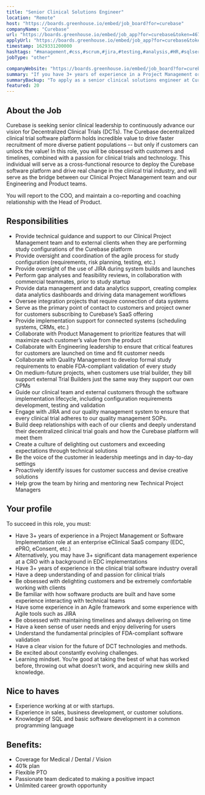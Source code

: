 ```yaml
---
title: "Senior Clinical Solutions Engineer"
location: "Remote"
host: "https://boards.greenhouse.io/embed/job_board?for=curebase"
companyName: "Curebase"
url: "https://boards.greenhouse.io/embed/job_app?for=curebase&token=4671070003"
applyUrl: "https://boards.greenhouse.io/embed/job_app?for=curebase&token=4671070003#app"
timestamp: 1629331200000
hashtags: "#management,#css,#scrum,#jira,#testing,#analysis,#HR,#sqlserver,#sales,#monitoring"
jobType: "other"

companyWebsite: "https://boards.greenhouse.io/embed/job_board?for=curebase"
summary: "If you have 3+ years of experience in a Project Management or Software Implementation role at an enterprise eClinical SaaS company, consider applying to Curebase's job post for a new senior clinical solutions engineer."
summaryBackup: "To apply as a senior clinical solutions engineer at Curebase, you preferably need to have some #management, #css, #scrum."
featured: 20
---
```


## About the Job

Curebase is seeking senior clinical leadership to continuously advance our vision for Decentralized Clinical Trials (DCTs). The Curebase decentralized clinical trial software platform holds incredible value to drive faster recruitment of more diverse patient populations -- but only if customers can unlock the value! In this role, you will be obsessed with customers and timelines, combined with a passion for clinical trials and technology. This individual will serve as a cross-functional resource to deploy the Curebase software platform and drive real change in the clinical trial industry, and will serve as the bridge between our Clinical Project Management team and our Engineering and Product teams.

You will report to the COO, and maintain a co-reporting and coaching relationship with the Head of Product.

## Responsibilities

*   Provide technical guidance and support to our Clinical Project Management team and to external clients when they are performing study configurations of the Curebase platform
*   Provide oversight and coordination of the agile process for study configuration (requirements, risk planning, testing, etc.)
*   Provide oversight of the use of JIRA during system builds and launches
*   Perform gap analyses and feasibility reviews, in collaboration with commercial teammates, prior to study startup
*   Provide data management and data analytics support, creating complex data analytics dashboards and driving data management workflows
*   Oversee integration projects that require connection of data systems
*   Serve as the primary point of contact to customers and project owner for customers subscribing to Curebase’s SaaS offering
*   Provide implementation support for connected systems (scheduling systems, CRMs, etc.)
*   Collaborate with Product Management to prioritize features that will maximize each customer’s value from the product
*   Collaborate with Engineering leadership to ensure that critical features for customers are launched on time and fit customer needs
*   Collaborate with Quality Management to develop formal study requirements to enable FDA-compliant validation of every study
*   On medium-future projects, when customers use trial builder, they bill support external Trial Builders just the same way they support our own CPMs
*   Guide our clinical team and external customers through the software implementation lifecycle, including configuration requirements development, testing and validation
*   Engage with JIRA and our quality management system to ensure that every clinical trial adheres to our quality management SOPs.
*   Build deep relationships with each of our clients and deeply understand their decentralized clinical trial goals and how the Curebase platform will meet them
*   Create a culture of delighting out customers and exceeding expectations through technical solutions
*   Be the voice of the customer in leadership meetings and in day-to-day settings
*   Proactively identify issues for customer success and devise creative solutions
*   Help grow the team by hiring and mentoring new Technical Project Managers

## Your profile

To succeed in this role, you must:

*   Have 3+ years of experience in a Project Management or Software Implementation role at an enterprise eClinical SaaS company (EDC, ePRO, eConsent, etc.)
*   Alternatively, you may have 3+ significant data management experience at a CRO with a background in EDC implementations
*   Have 3+ years of experience in the clinical trial software industry overall
*   Have a deep understanding of and passion for clinical trials
*   Be obsessed with delighting customers and be extremely comfortable working with clients
*   Be familiar with how software products are built and have some experience interacting with technical teams
*   Have some experience in an Agile framework and some experience with Agile tools such as JIRA
*   Be obsessed with maintaining timelines and always delivering on time
*   Have a keen sense of user needs and enjoy delivering for users
*   Understand the fundamental principles of FDA-compliant software validation
*   Have a clear vision for the future of DCT technologies and methods.
*   Be excited about constantly evolving challenges.
*   Learning mindset. You’re good at taking the best of what has worked before, throwing out what doesn’t work, and acquiring new skills and knowledge.

## Nice to haves

*   Experience working at or with startups.
*   Experience in sales, business development, or customer solutions.
*   Knowledge of SQL and basic software development in a common programming language

## Benefits:

*   Coverage for Medical / Dental / Vision
*   401k plan
*   Flexible PTO
*   Passionate team dedicated to making a positive impact
*   Unlimited career growth opportunity
